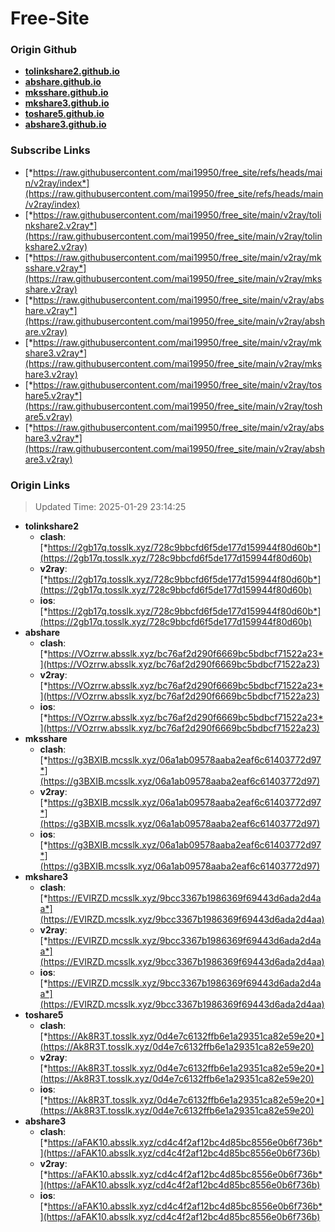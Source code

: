 # Free-Site

### Origin Github

- [**tolinkshare2.github.io**](https://github.com/tolinkshare2/tolinkshare2.github.io)
- [**abshare.github.io**](https://github.com/abshare/abshare.github.io)
- [**mksshare.github.io**](https://github.com/mksshare/mksshare.github.io)
- [**mkshare3.github.io**](https://github.com/mkshare3/mkshare3.github.io)
- [**toshare5.github.io**](https://github.com/toshare5/toshare5.github.io)
- [**abshare3.github.io**](https://github.com/abshare3/abshare3.github.io)

### Subscribe Links

- [*https://raw.githubusercontent.com/mai19950/free_site/refs/heads/main/v2ray/index*](https://raw.githubusercontent.com/mai19950/free_site/refs/heads/main/v2ray/index)
- [*https://raw.githubusercontent.com/mai19950/free_site/main/v2ray/tolinkshare2.v2ray*](https://raw.githubusercontent.com/mai19950/free_site/main/v2ray/tolinkshare2.v2ray)
- [*https://raw.githubusercontent.com/mai19950/free_site/main/v2ray/mksshare.v2ray*](https://raw.githubusercontent.com/mai19950/free_site/main/v2ray/mksshare.v2ray)
- [*https://raw.githubusercontent.com/mai19950/free_site/main/v2ray/abshare.v2ray*](https://raw.githubusercontent.com/mai19950/free_site/main/v2ray/abshare.v2ray)
- [*https://raw.githubusercontent.com/mai19950/free_site/main/v2ray/mkshare3.v2ray*](https://raw.githubusercontent.com/mai19950/free_site/main/v2ray/mkshare3.v2ray)
- [*https://raw.githubusercontent.com/mai19950/free_site/main/v2ray/toshare5.v2ray*](https://raw.githubusercontent.com/mai19950/free_site/main/v2ray/toshare5.v2ray)
- [*https://raw.githubusercontent.com/mai19950/free_site/main/v2ray/abshare3.v2ray*](https://raw.githubusercontent.com/mai19950/free_site/main/v2ray/abshare3.v2ray)

### Origin Links

> Updated Time: 2025-01-29 23:14:25

- **tolinkshare2**
  - **clash**: [*https://2gb17q.tosslk.xyz/728c9bbcfd6f5de177d159944f80d60b*](https://2gb17q.tosslk.xyz/728c9bbcfd6f5de177d159944f80d60b)
  - **v2ray**: [*https://2gb17q.tosslk.xyz/728c9bbcfd6f5de177d159944f80d60b*](https://2gb17q.tosslk.xyz/728c9bbcfd6f5de177d159944f80d60b)
  - **ios**: [*https://2gb17q.tosslk.xyz/728c9bbcfd6f5de177d159944f80d60b*](https://2gb17q.tosslk.xyz/728c9bbcfd6f5de177d159944f80d60b)
- **abshare**
  - **clash**: [*https://VOzrrw.absslk.xyz/bc76af2d290f6669bc5bdbcf71522a23*](https://VOzrrw.absslk.xyz/bc76af2d290f6669bc5bdbcf71522a23)
  - **v2ray**: [*https://VOzrrw.absslk.xyz/bc76af2d290f6669bc5bdbcf71522a23*](https://VOzrrw.absslk.xyz/bc76af2d290f6669bc5bdbcf71522a23)
  - **ios**: [*https://VOzrrw.absslk.xyz/bc76af2d290f6669bc5bdbcf71522a23*](https://VOzrrw.absslk.xyz/bc76af2d290f6669bc5bdbcf71522a23)
- **mksshare**
  - **clash**: [*https://g3BXIB.mcsslk.xyz/06a1ab09578aaba2eaf6c61403772d97*](https://g3BXIB.mcsslk.xyz/06a1ab09578aaba2eaf6c61403772d97)
  - **v2ray**: [*https://g3BXIB.mcsslk.xyz/06a1ab09578aaba2eaf6c61403772d97*](https://g3BXIB.mcsslk.xyz/06a1ab09578aaba2eaf6c61403772d97)
  - **ios**: [*https://g3BXIB.mcsslk.xyz/06a1ab09578aaba2eaf6c61403772d97*](https://g3BXIB.mcsslk.xyz/06a1ab09578aaba2eaf6c61403772d97)
- **mkshare3**
  - **clash**: [*https://EVIRZD.mcsslk.xyz/9bcc3367b1986369f69443d6ada2d4aa*](https://EVIRZD.mcsslk.xyz/9bcc3367b1986369f69443d6ada2d4aa)
  - **v2ray**: [*https://EVIRZD.mcsslk.xyz/9bcc3367b1986369f69443d6ada2d4aa*](https://EVIRZD.mcsslk.xyz/9bcc3367b1986369f69443d6ada2d4aa)
  - **ios**: [*https://EVIRZD.mcsslk.xyz/9bcc3367b1986369f69443d6ada2d4aa*](https://EVIRZD.mcsslk.xyz/9bcc3367b1986369f69443d6ada2d4aa)
- **toshare5**
  - **clash**: [*https://Ak8R3T.tosslk.xyz/0d4e7c6132ffb6e1a29351ca82e59e20*](https://Ak8R3T.tosslk.xyz/0d4e7c6132ffb6e1a29351ca82e59e20)
  - **v2ray**: [*https://Ak8R3T.tosslk.xyz/0d4e7c6132ffb6e1a29351ca82e59e20*](https://Ak8R3T.tosslk.xyz/0d4e7c6132ffb6e1a29351ca82e59e20)
  - **ios**: [*https://Ak8R3T.tosslk.xyz/0d4e7c6132ffb6e1a29351ca82e59e20*](https://Ak8R3T.tosslk.xyz/0d4e7c6132ffb6e1a29351ca82e59e20)
- **abshare3**
  - **clash**: [*https://aFAK10.absslk.xyz/cd4c4f2af12bc4d85bc8556e0b6f736b*](https://aFAK10.absslk.xyz/cd4c4f2af12bc4d85bc8556e0b6f736b)
  - **v2ray**: [*https://aFAK10.absslk.xyz/cd4c4f2af12bc4d85bc8556e0b6f736b*](https://aFAK10.absslk.xyz/cd4c4f2af12bc4d85bc8556e0b6f736b)
  - **ios**: [*https://aFAK10.absslk.xyz/cd4c4f2af12bc4d85bc8556e0b6f736b*](https://aFAK10.absslk.xyz/cd4c4f2af12bc4d85bc8556e0b6f736b)
